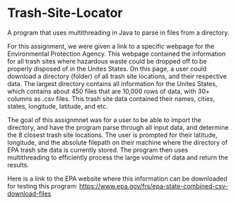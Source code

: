 # Trash-Site-Locator
A program that uses multithreading in Java to parse in files from a directory.

For this assignment, we were given a link to a specific webpage for the Environmental Protection Agency. This webpage contained the information for all trash sites where hazardous waste could be dropped off to be properly disposed of in the Unites States. On this page, a user could download a directory (folder) of all trash site locations, and their respective data. The largest directory contains all information for the Unites States, which contains about 450 files that are 10,000 rows of data, with 30+ columns as .csv files. This trash site data contained their names, cities, states, longitude, latitude, and etc. 

The goal of this assignmnet was for a user to be able to import the directory, and have the program parse through all input data, and determine the 8 closest trash site locations. The user is prompted for their latitude, longitude, and the absolute filepath on their machine where the directory of EPA trash site data is currently stored. The program then uses multithreading to efficiently process the large voulme of data and return the results. 

Here is a link to the EPA website where this information can be downloaded for testing this program:
https://www.epa.gov/frs/epa-state-combined-csv-download-files
